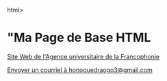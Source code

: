 html>
<head>
    <body>
        <h1>"Ma Page de Base HTML </h1>
        <p>
           <a href="https://www.auf.org/" title="Page d'accueil de l'AUF" target="_blank">Site Web de l'Agence universitaire de la Francophonie</a> 
            </p>
        <a href="mailto:honoouedraogo3@gmail.com"> Envoyer un courriel à honoouedraogo3@gmail.com</a>
    </body>
